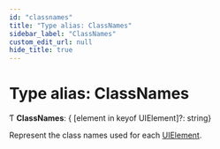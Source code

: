 ```yaml
---
id: "classnames"
title: "Type alias: ClassNames"
sidebar_label: "ClassNames"
custom_edit_url: null
hide_title: true
---
```


# Type alias: ClassNames

Ƭ **ClassNames**: { [element in keyof UIElement]?: string}

Represent the class names used for each [UIElement](../interfaces/uielement.md).
